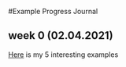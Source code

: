 #Example Progress Journal
## week 0 (02.04.2021)

[Here](files/IE360_Hw0) is my 5 interesting examples
